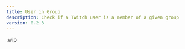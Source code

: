 ```yaml
---
title: User in Group
description: Check if a Twitch user is a member of a given group
version: 0.2.3
---
```


:wip